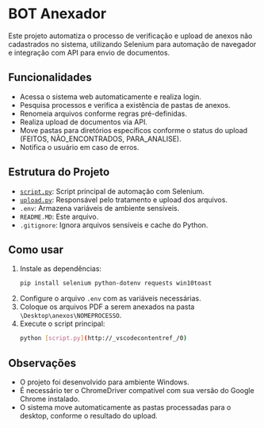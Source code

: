 # BOT Anexador

Este projeto automatiza o processo de verificação e upload de anexos não cadastrados no sistema, utilizando Selenium para automação de navegador e integração com API para envio de documentos.

## Funcionalidades

- Acessa o sistema web automaticamente e realiza login.
- Pesquisa processos e verifica a existência de pastas de anexos.
- Renomeia arquivos conforme regras pré-definidas.
- Realiza upload de documentos via API.
- Move pastas para diretórios específicos conforme o status do upload (FEITOS, NÃO_ENCONTRADOS, PARA_ANALISE).
- Notifica o usuário em caso de erros.

## Estrutura do Projeto

- [`script.py`](script.py): Script principal de automação com Selenium.
- [`upload.py`](upload.py): Responsável pelo tratamento e upload dos arquivos.
- `.env`: Armazena variáveis de ambiente sensíveis.
- `README.MD`: Este arquivo.
- `.gitignore`: Ignora arquivos sensíveis e cache do Python.

## Como usar

1. Instale as dependências:
    ```sh
    pip install selenium python-dotenv requests win10toast
    ```
2. Configure o arquivo `.env` com as variáveis necessárias.
3. Coloque os arquivos PDF a serem anexados na pasta `\Desktop\anexos\NOMEPROCESSO`.
4. Execute o script principal:
    ```sh
    python [script.py](http://_vscodecontentref_/0)
    ```

## Observações

- O projeto foi desenvolvido para ambiente Windows.
- É necessário ter o ChromeDriver compatível com sua versão do Google Chrome instalado.
- O sistema move automaticamente as pastas processadas para o desktop, conforme o resultado do upload.